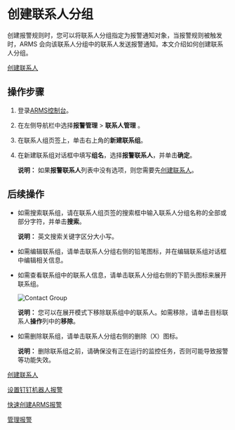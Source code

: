 # 创建联系人分组

创建报警规则时，您可以将联系人分组指定为报警通知对象，当报警规则被触发时，ARMS 会向该联系人分组中的联系人发送报警通知。本文介绍如何创建联系人分组。

[创建联系人](/cn.zh-CN/大盘和报警/创建联系人.md)

## 操作步骤

1.  登录[ARMS控制台](https://arms.console.aliyun.com/#/home)。

2.  在左侧导航栏中选择**报警管理** \> **联系人管理** 。

3.  在联系人组页签上，单击右上角的**新建联系组**。

4.  在新建联系组对话框中填写**组名**，选择**报警联系人**，并单击**确定**。

    **说明：** 如果**报警联系人**列表中没有选项，则您需要先[创建联系人](/cn.zh-CN/大盘和报警/创建联系人.md)。


## 后续操作

-   如需搜索联系组，请在联系人组页签的搜索框中输入联系人分组名称的全部或部分字符，并单击**搜索**。

    **说明：** 英文搜索关键字区分大小写。

-   如需编辑联系组，请单击联系人分组右侧的铅笔图标，并在编辑联系组对话框中编辑相关信息。
-   如需查看联系组中的联系人信息，请单击联系人分组右侧的下箭头图标来展开联系组。

    ![Contact Group](../images/p43297.png "查看联系组中的联系人信息")

    **说明：** 您可以在展开模式下移除联系组中的联系人。如需移除，请单击目标联系人**操作**列中的**移除**。

-   如需删除联系组，请单击联系人分组右侧的删除（X）图标。

    **说明：** 删除联系组之前，请确保没有正在运行的监控任务，否则可能导致报警等功能失效。


[创建联系人](/cn.zh-CN/大盘和报警/创建联系人.md)

[设置钉钉机器人报警](/cn.zh-CN/大盘和报警/设置钉钉机器人报警.md)

[快速创建ARMS报警](/cn.zh-CN/快速入门/快速创建ARMS报警.md)

[管理报警](/cn.zh-CN/大盘和报警/管理报警.md)

